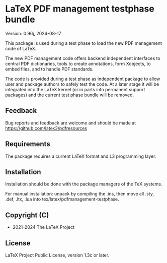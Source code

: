 # LaTeX PDF management testphase bundle

Version: 0.96j, 2024-08-17

This package is used during a test phase to load the new PDF management code
of LaTeX.

The new PDF management code offers backend independent interfaces to central
PDF dictionaries, tools to create annotations, form Xobjects, to embed
files, and to handle PDF standards.

The code is provided during a test phase as independent package to allow
user and package authors to safely test the code. At a later stage it will
be integrated into the LaTeX kernel (or in parts into permanent support
packages) and the current test phase bundle will be removed.

## Feedback
Bug reports and feedback are welcome and should be made at 
https://github.com/latex3/pdfresources

## Requirements 
The package requires a current LaTeX format
and L3 programming layer.

## Installation

Installation should be done with the package managers of the TeX systems.

For manual installation: unpack by compiling the .ins, then move all
.sty, .def, .ltx, .lua into tex/latex/pdfmanagement-testphase.


## Copyright (C)
* 2021-2024 The LaTeX Project

## License
LaTeX Project Public License, version 1.3c or later.
